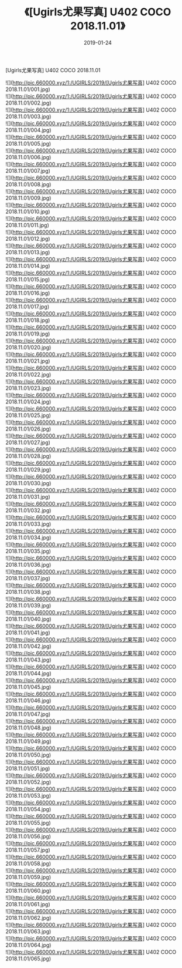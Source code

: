 ﻿---
layout: post
title:  《[Ugirls尤果写真] U402 COCO 2018.11.01》
date:   2019-01-24
img: http://pic.660000.xyz/1:/UGIRLS/2019/[Ugirls尤果写真] U402 COCO 2018.11.01/000.jpg
categories: [美女, 清纯, 唯美]
---

[Ugirls尤果写真] U402 COCO 2018.11.01

 ![](http://pic.660000.xyz/1:/UGIRLS/2019/[Ugirls尤果写真] U402 COCO 2018.11.01/001.jpg) <br>![](http://pic.660000.xyz/1:/UGIRLS/2019/[Ugirls尤果写真] U402 COCO 2018.11.01/002.jpg) <br>![](http://pic.660000.xyz/1:/UGIRLS/2019/[Ugirls尤果写真] U402 COCO 2018.11.01/003.jpg) <br>![](http://pic.660000.xyz/1:/UGIRLS/2019/[Ugirls尤果写真] U402 COCO 2018.11.01/004.jpg) <br>![](http://pic.660000.xyz/1:/UGIRLS/2019/[Ugirls尤果写真] U402 COCO 2018.11.01/005.jpg) <br>![](http://pic.660000.xyz/1:/UGIRLS/2019/[Ugirls尤果写真] U402 COCO 2018.11.01/006.jpg) <br>![](http://pic.660000.xyz/1:/UGIRLS/2019/[Ugirls尤果写真] U402 COCO 2018.11.01/007.jpg) <br>![](http://pic.660000.xyz/1:/UGIRLS/2019/[Ugirls尤果写真] U402 COCO 2018.11.01/008.jpg) <br>![](http://pic.660000.xyz/1:/UGIRLS/2019/[Ugirls尤果写真] U402 COCO 2018.11.01/009.jpg) <br>![](http://pic.660000.xyz/1:/UGIRLS/2019/[Ugirls尤果写真] U402 COCO 2018.11.01/010.jpg) <br>![](http://pic.660000.xyz/1:/UGIRLS/2019/[Ugirls尤果写真] U402 COCO 2018.11.01/011.jpg) <br>![](http://pic.660000.xyz/1:/UGIRLS/2019/[Ugirls尤果写真] U402 COCO 2018.11.01/012.jpg) <br>![](http://pic.660000.xyz/1:/UGIRLS/2019/[Ugirls尤果写真] U402 COCO 2018.11.01/013.jpg) <br>![](http://pic.660000.xyz/1:/UGIRLS/2019/[Ugirls尤果写真] U402 COCO 2018.11.01/014.jpg) <br>![](http://pic.660000.xyz/1:/UGIRLS/2019/[Ugirls尤果写真] U402 COCO 2018.11.01/015.jpg) <br>![](http://pic.660000.xyz/1:/UGIRLS/2019/[Ugirls尤果写真] U402 COCO 2018.11.01/016.jpg) <br>![](http://pic.660000.xyz/1:/UGIRLS/2019/[Ugirls尤果写真] U402 COCO 2018.11.01/017.jpg) <br>![](http://pic.660000.xyz/1:/UGIRLS/2019/[Ugirls尤果写真] U402 COCO 2018.11.01/018.jpg) <br>![](http://pic.660000.xyz/1:/UGIRLS/2019/[Ugirls尤果写真] U402 COCO 2018.11.01/019.jpg) <br>![](http://pic.660000.xyz/1:/UGIRLS/2019/[Ugirls尤果写真] U402 COCO 2018.11.01/020.jpg) <br>![](http://pic.660000.xyz/1:/UGIRLS/2019/[Ugirls尤果写真] U402 COCO 2018.11.01/021.jpg) <br>![](http://pic.660000.xyz/1:/UGIRLS/2019/[Ugirls尤果写真] U402 COCO 2018.11.01/022.jpg) <br>![](http://pic.660000.xyz/1:/UGIRLS/2019/[Ugirls尤果写真] U402 COCO 2018.11.01/023.jpg) <br>![](http://pic.660000.xyz/1:/UGIRLS/2019/[Ugirls尤果写真] U402 COCO 2018.11.01/024.jpg) <br>![](http://pic.660000.xyz/1:/UGIRLS/2019/[Ugirls尤果写真] U402 COCO 2018.11.01/025.jpg) <br>![](http://pic.660000.xyz/1:/UGIRLS/2019/[Ugirls尤果写真] U402 COCO 2018.11.01/026.jpg) <br>![](http://pic.660000.xyz/1:/UGIRLS/2019/[Ugirls尤果写真] U402 COCO 2018.11.01/027.jpg) <br>![](http://pic.660000.xyz/1:/UGIRLS/2019/[Ugirls尤果写真] U402 COCO 2018.11.01/028.jpg) <br>![](http://pic.660000.xyz/1:/UGIRLS/2019/[Ugirls尤果写真] U402 COCO 2018.11.01/029.jpg) <br>![](http://pic.660000.xyz/1:/UGIRLS/2019/[Ugirls尤果写真] U402 COCO 2018.11.01/030.jpg) <br>![](http://pic.660000.xyz/1:/UGIRLS/2019/[Ugirls尤果写真] U402 COCO 2018.11.01/031.jpg) <br>![](http://pic.660000.xyz/1:/UGIRLS/2019/[Ugirls尤果写真] U402 COCO 2018.11.01/032.jpg) <br>![](http://pic.660000.xyz/1:/UGIRLS/2019/[Ugirls尤果写真] U402 COCO 2018.11.01/033.jpg) <br>![](http://pic.660000.xyz/1:/UGIRLS/2019/[Ugirls尤果写真] U402 COCO 2018.11.01/034.jpg) <br>![](http://pic.660000.xyz/1:/UGIRLS/2019/[Ugirls尤果写真] U402 COCO 2018.11.01/035.jpg) <br>![](http://pic.660000.xyz/1:/UGIRLS/2019/[Ugirls尤果写真] U402 COCO 2018.11.01/036.jpg) <br>![](http://pic.660000.xyz/1:/UGIRLS/2019/[Ugirls尤果写真] U402 COCO 2018.11.01/037.jpg) <br>![](http://pic.660000.xyz/1:/UGIRLS/2019/[Ugirls尤果写真] U402 COCO 2018.11.01/038.jpg) <br>![](http://pic.660000.xyz/1:/UGIRLS/2019/[Ugirls尤果写真] U402 COCO 2018.11.01/039.jpg) <br>![](http://pic.660000.xyz/1:/UGIRLS/2019/[Ugirls尤果写真] U402 COCO 2018.11.01/040.jpg) <br>![](http://pic.660000.xyz/1:/UGIRLS/2019/[Ugirls尤果写真] U402 COCO 2018.11.01/041.jpg) <br>![](http://pic.660000.xyz/1:/UGIRLS/2019/[Ugirls尤果写真] U402 COCO 2018.11.01/042.jpg) <br>![](http://pic.660000.xyz/1:/UGIRLS/2019/[Ugirls尤果写真] U402 COCO 2018.11.01/043.jpg) <br>![](http://pic.660000.xyz/1:/UGIRLS/2019/[Ugirls尤果写真] U402 COCO 2018.11.01/044.jpg) <br>![](http://pic.660000.xyz/1:/UGIRLS/2019/[Ugirls尤果写真] U402 COCO 2018.11.01/045.jpg) <br>![](http://pic.660000.xyz/1:/UGIRLS/2019/[Ugirls尤果写真] U402 COCO 2018.11.01/046.jpg) <br>![](http://pic.660000.xyz/1:/UGIRLS/2019/[Ugirls尤果写真] U402 COCO 2018.11.01/047.jpg) <br>![](http://pic.660000.xyz/1:/UGIRLS/2019/[Ugirls尤果写真] U402 COCO 2018.11.01/048.jpg) <br>![](http://pic.660000.xyz/1:/UGIRLS/2019/[Ugirls尤果写真] U402 COCO 2018.11.01/049.jpg) <br>![](http://pic.660000.xyz/1:/UGIRLS/2019/[Ugirls尤果写真] U402 COCO 2018.11.01/050.jpg) <br>![](http://pic.660000.xyz/1:/UGIRLS/2019/[Ugirls尤果写真] U402 COCO 2018.11.01/051.jpg) <br>![](http://pic.660000.xyz/1:/UGIRLS/2019/[Ugirls尤果写真] U402 COCO 2018.11.01/052.jpg) <br>![](http://pic.660000.xyz/1:/UGIRLS/2019/[Ugirls尤果写真] U402 COCO 2018.11.01/053.jpg) <br>![](http://pic.660000.xyz/1:/UGIRLS/2019/[Ugirls尤果写真] U402 COCO 2018.11.01/054.jpg) <br>![](http://pic.660000.xyz/1:/UGIRLS/2019/[Ugirls尤果写真] U402 COCO 2018.11.01/055.jpg) <br>![](http://pic.660000.xyz/1:/UGIRLS/2019/[Ugirls尤果写真] U402 COCO 2018.11.01/056.jpg) <br>![](http://pic.660000.xyz/1:/UGIRLS/2019/[Ugirls尤果写真] U402 COCO 2018.11.01/057.jpg) <br>![](http://pic.660000.xyz/1:/UGIRLS/2019/[Ugirls尤果写真] U402 COCO 2018.11.01/058.jpg) <br>![](http://pic.660000.xyz/1:/UGIRLS/2019/[Ugirls尤果写真] U402 COCO 2018.11.01/059.jpg) <br>![](http://pic.660000.xyz/1:/UGIRLS/2019/[Ugirls尤果写真] U402 COCO 2018.11.01/060.jpg) <br>![](http://pic.660000.xyz/1:/UGIRLS/2019/[Ugirls尤果写真] U402 COCO 2018.11.01/061.jpg) <br>![](http://pic.660000.xyz/1:/UGIRLS/2019/[Ugirls尤果写真] U402 COCO 2018.11.01/062.jpg) <br>![](http://pic.660000.xyz/1:/UGIRLS/2019/[Ugirls尤果写真] U402 COCO 2018.11.01/063.jpg) <br>![](http://pic.660000.xyz/1:/UGIRLS/2019/[Ugirls尤果写真] U402 COCO 2018.11.01/064.jpg) <br>![](http://pic.660000.xyz/1:/UGIRLS/2019/[Ugirls尤果写真] U402 COCO 2018.11.01/065.jpg) <br>